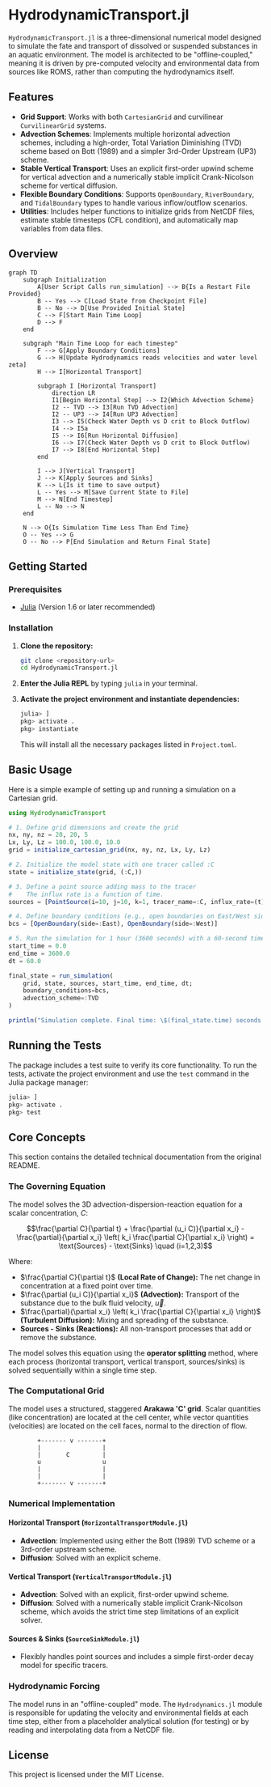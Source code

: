 # HydrodynamicTransport.jl

`HydrodynamicTransport.jl` is a three-dimensional numerical model designed to simulate the fate and transport of dissolved or suspended substances in an aquatic environment. The model is architected to be "offline-coupled," meaning it is driven by pre-computed velocity and environmental data from sources like ROMS, rather than computing the hydrodynamics itself.

## Features

*   **Grid Support**: Works with both `CartesianGrid` and curvilinear `CurvilinearGrid` systems.
*   **Advection Schemes**: Implements multiple horizontal advection schemes, including a high-order, Total Variation Diminishing (TVD) scheme based on Bott (1989) and a simpler 3rd-Order Upstream (UP3) scheme.
*   **Stable Vertical Transport**: Uses an explicit first-order upwind scheme for vertical advection and a numerically stable implicit Crank-Nicolson scheme for vertical diffusion.
*   **Flexible Boundary Conditions**: Supports `OpenBoundary`, `RiverBoundary`, and `TidalBoundary` types to handle various inflow/outflow scenarios.
*   **Utilities**: Includes helper functions to initialize grids from NetCDF files, estimate stable timesteps (CFL condition), and automatically map variables from data files.

## Overview

```mermaid
graph TD
    subgraph Initialization
        A[User Script Calls run_simulation] --> B{Is a Restart File Provided}
        B -- Yes --> C[Load State from Checkpoint File]
        B -- No --> D[Use Provided Initial State]
        C --> F[Start Main Time Loop]
        D --> F
    end

    subgraph "Main Time Loop for each timestep"
        F --> G[Apply Boundary Conditions]
        G --> H[Update Hydrodynamics reads velocities and water level zeta]
        H --> I[Horizontal Transport]
        
        subgraph I [Horizontal Transport]
            direction LR
            I1[Begin Horizontal Step] --> I2{Which Advection Scheme}
            I2 -- TVD --> I3[Run TVD Advection]
            I2 -- UP3 --> I4[Run UP3 Advection]
            I3 --> I5(Check Water Depth vs D crit to Block Outflow)
            I4 --> I5a
            I5 --> I6[Run Horizontal Diffusion]
            I6 --> I7(Check Water Depth vs D crit to Block Outflow)
            I7 --> I8[End Horizontal Step]
        end

        I --> J[Vertical Transport]
        J --> K[Apply Sources and Sinks]
        K --> L{Is it time to save output}
        L -- Yes --> M[Save Current State to File]
        M --> N[End Timestep]
        L -- No --> N
    end

    N --> O{Is Simulation Time Less Than End Time}
    O -- Yes --> G
    O -- No --> P[End Simulation and Return Final State]

```
## Getting Started

### Prerequisites

*   [Julia](https://julialang.org/downloads/) (Version 1.6 or later recommended)

### Installation

1.  **Clone the repository:**
    ```bash
    git clone <repository-url>
    cd HydrodynamicTransport.jl
    ```

2.  **Enter the Julia REPL** by typing `julia` in your terminal.

3.  **Activate the project environment and instantiate dependencies:**
    ```julia
    julia> ]
    pkg> activate .
    pkg> instantiate
    ```
    This will install all the necessary packages listed in `Project.toml`.

## Basic Usage

Here is a simple example of setting up and running a simulation on a Cartesian grid.

```julia
using HydrodynamicTransport

# 1. Define grid dimensions and create the grid
nx, ny, nz = 20, 20, 5
Lx, Ly, Lz = 100.0, 100.0, 10.0
grid = initialize_cartesian_grid(nx, ny, nz, Lx, Ly, Lz)

# 2. Initialize the model state with one tracer called :C
state = initialize_state(grid, (:C,))

# 3. Define a point source adding mass to the tracer
#    The influx rate is a function of time.
sources = [PointSource(i=10, j=10, k=1, tracer_name=:C, influx_rate=(t) -> 10.0)]

# 4. Define boundary conditions (e.g., open boundaries on East/West sides)
bcs = [OpenBoundary(side=:East), OpenBoundary(side=:West)]

# 5. Run the simulation for 1 hour (3600 seconds) with a 60-second timestep
start_time = 0.0
end_time = 3600.0
dt = 60.0

final_state = run_simulation(
    grid, state, sources, start_time, end_time, dt;
    boundary_conditions=bcs,
    advection_scheme=:TVD
)

println("Simulation complete. Final time: \$(final_state.time) seconds.")
```

## Running the Tests

The package includes a test suite to verify its core functionality. To run the tests, activate the project environment and use the `test` command in the Julia package manager:

```julia
julia> ]
pkg> activate .
pkg> test
```

## Core Concepts

This section contains the detailed technical documentation from the original README.

### The Governing Equation

The model solves the 3D advection-dispersion-reaction equation for a scalar concentration, $C$:

```math
\frac{\partial C}{\partial t} + \frac{\partial (u_i C)}{\partial x_i} - \frac{\partial}{\partial x_i} \left( k_i \frac{\partial C}{\partial x_i} \right) = \text{Sources} - \text{Sinks} \quad (i=1,2,3)
```

Where:
*   $\frac{\partial C}{\partial t}$ **(Local Rate of Change):** The net change in concentration at a fixed point over time.
*   $\frac{\partial (u_i C)}{\partial x_i}$ **(Advection):** Transport of the substance due to the bulk fluid velocity, $\vec{u}$.
*   $\frac{\partial}{\partial x_i} \left( k_i \frac{\partial C}{\partial x_i} \right)$ **(Turbulent Diffusion):** Mixing and spreading of the substance.
*   **Sources - Sinks (Reactions):** All non-transport processes that add or remove the substance.

The model solves this equation using the **operator splitting** method, where each process (horizontal transport, vertical transport, sources/sinks) is solved sequentially within a single time step.

### The Computational Grid

The model uses a structured, staggered **Arakawa 'C' grid**. Scalar quantities (like concentration) are located at the cell center, while vector quantities (velocities) are located on the cell faces, normal to the direction of flow.

```
        +------- v -------+
        |                 |
        |       C         |
        u                 u
        |                 |
        |                 |
        +------- v -------+
```

### Numerical Implementation

#### Horizontal Transport (`HorizontalTransportModule.jl`)
*   **Advection**: Implemented using either the Bott (1989) TVD scheme or a 3rd-order upstream scheme.
*   **Diffusion**: Solved with an explicit scheme.

#### Vertical Transport (`VerticalTransportModule.jl`)
*   **Advection**: Solved with an explicit, first-order upwind scheme.
*   **Diffusion**: Solved with a numerically stable implicit Crank-Nicolson scheme, which avoids the strict time step limitations of an explicit solver.

#### Sources & Sinks (`SourceSinkModule.jl`)
*   Flexibly handles point sources and includes a simple first-order decay model for specific tracers.

### Hydrodynamic Forcing

The model runs in an "offline-coupled" mode. The `Hydrodynamics.jl` module is responsible for updating the velocity and environmental fields at each time step, either from a placeholder analytical solution (for testing) or by reading and interpolating data from a NetCDF file.

## License

This project is licensed under the MIT License.
